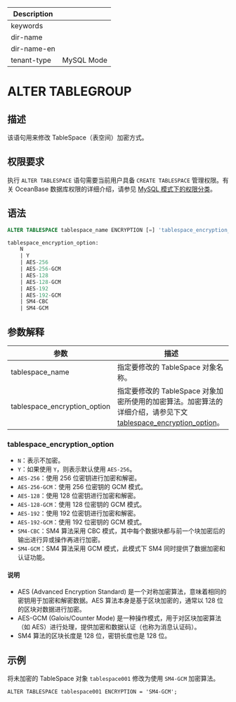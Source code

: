 | Description   |                 |
|---------------|-----------------|
| keywords      |                 |
| dir-name      |                 |
| dir-name-en   |                 |
| tenant-type   | MySQL Mode      |

# ALTER TABLEGROUP

## 描述

该语句用来修改 TableSpace（表空间）加密方式。

## 权限要求

执行 `ALTER TABLESPACE` 语句需要当前用户具备 `CREATE TABLESPACE` 管理权限。有关 OceanBase 数据库权限的详细介绍，请参见 [MySQL 模式下的权限分类](../../../../../600.manage/500.security-and-permissions/300.access-control/200.user-and-permission/200.permission-of-mysql-mode/100.permission-classification-of-mysql.md)。

## 语法

```sql
ALTER TABLESPACE tablespace_name ENCRYPTION [=] 'tablespace_encryption_option';

tablespace_encryption_option:
    N
    | Y
    | AES-256
    | AES-256-GCM
    | AES-128
    | AES-128-GCM
    | AES-192
    | AES-192-GCM
    | SM4-CBC
    | SM4-GCM
```

## 参数解释

|              参数             |          描述           |
|------------------------------|-------------------------|
| tablespace_name              | 指定要修改的 TableSpace 对象名称。|
| tablespace_encryption_option | 指定要修改的 TableSpace 对象加密所使用的加密算法。加密算法的详细介绍，请参见下文 [tablespace_encryption_option](#tablespace_encryption_option)。|

### tablespace_encryption_option

* `N`：表示不加密。
* `Y`：如果使用 `Y`，则表示默认使用 `AES-256`。
* `AES-256`：使用 256 位密钥进行加密和解密。
* `AES-256-GCM`：使用 256 位密钥的 GCM 模式。
* `AES-128`：使用 128 位密钥进行加密和解密。
* `AES-128-GCM`：使用 128 位密钥的 GCM 模式。
* `AES-192`：使用 192 位密钥进行加密和解密。
* `AES-192-GCM`：使用 192 位密钥的 GCM 模式。
* `SM4-CBC`：SM4 算法采用 CBC 模式，其中每个数据块都与前一个块加密后的输出进行异或操作再进行加密。
* `SM4-GCM`：SM4 算法采用 GCM 模式，此模式下 SM4 同时提供了数据加密和认证功能。

<main id="notice" type='explain'>
  <h4>说明</h4>
  <p><ul><li>AES (Advanced Encryption Standard) 是一个对称加密算法，意味着相同的密钥用于加密和解密数据。AES 算法本身是基于区块加密的，通常以 128 位的区块对数据进行加密。</li><li>AES-GCM (Galois/Counter Mode) 是一种操作模式，用于对区块加密算法（如 AES）进行处理，提供加密和数据认证（也称为消息认证码）。</li><li>SM4 算法的区块长度是 128 位，密钥长度也是 128 位。</li></ul></p>
</main>

## 示例

将未加密的 TableSpace 对象 `tablespace001` 修改为使用 `SM4-GCM` 加密算法。

```shell
ALTER TABLESPACE tablespace001 ENCRYPTION = 'SM4-GCM';
```
